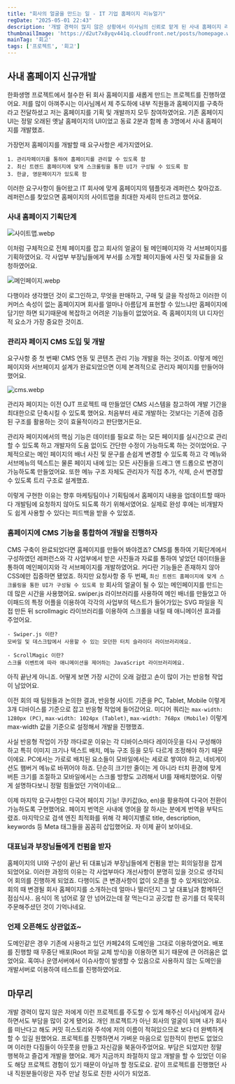 ```yaml
---
title: "회사의 얼굴을 만드는 일 - IT 기업 홈페이지 리뉴얼기"
regDate: "2025-05-01 22:43"
description: '개발 경력이 많지 않은 상황에서 이사님의 신뢰로 맡게 된 사내 홈페이지 리뉴얼 프로젝트. 기획, 디자인, 개발, 배포까지 모든 과정을 주도하며 얻은 기술적 성장과 개발자로서의 자신감을 키운 특별한 경험담'
thumbnailImage: 'https://d2ut7x8yqv441q.cloudfront.net/posts/homepage.webp'
mainTag: '회고'
tags: ['프로젝트', '회고']
---
```


## 사내 홈페이지 신규개발
한화생명 프로젝트에서 철수한 뒤 회사 홈페이지를 새롭게 만드는 프로젝트를 진행하였어요. 저를 많이 아껴주시는 이사님께서 제 주도하에 내부 직원들과 홈페이지를 구축하라고 전달하셨고 저는 홈페이지를 기획 및 개발까지 모두 참여하였어요. 기존 홈페이지 UI는 정말 오래된 옛날 홈페이지의 UI이었고 동료 2분과 함께 총 3명에서 사내 홈페이지를 개발했죠.

가장먼저 홈페이지를 개발할 때 요구사항은 세가지였어요.

```list
1. 관리자페이지를 통하여 홈페이지를 관리할 수 있도록 함
2. 최신 트렌드 홈페이지에 맞게 스크롤링을 통한 UI가 구성될 수 있도록 함
3. 한글, 영문페이지가 있도록 함
```

이러한 요구사항이 들어왔고 IT 회사에 맞게 홈페이지의 템플릿과 레퍼런스 찾아갔죠. 레퍼런스를 찾았으면 홈페이지의 사이트맵을 최대한 자세히 만드려고 했어요.

### 사내 홈페이지 기획단계
![사이트맵.webp](https://d2ut7x8yqv441q.cloudfront.net/posts/사이트맵.webp)

이처럼 구체적으로 전체 페이지를 잡고 회사의 얼굴이 될 메인페이지와 각 서브페이지를 기획하였어요. 각 사업부 부장님들에게 부서를 소개할 페이지들에 사진 및 자료들을 요청하였어요.

![메인페이지.webp](https://d2ut7x8yqv441q.cloudfront.net/posts/1750089218492.webp)

다행이라 생각했던 것이 로그인하고, 무엇을 판매하고, 구매 및 글을 작성하고 이러한 이커머스 속성이 없는 홈페이지며 회사를 얼마나 아름답게 표현할 수 있느냐만 홈페이지에 담기만 하면 되기때문에 복잡하고 어려운 기능들이 없었어요. 즉 홈페이지의 UI 디자인적 요소가 가장 중요한 것이죠.

### 관리자 페이지 CMS 도입 및 개발
요구사항 중 첫 번째! CMS 연동 및 콘텐츠 관리 기능 개발을 하는 것이죠. 이렇게 메인페이지와 서브페이지 설계가 완료되었으면 이제 본격적으로 관리자 페이지를 만들어야 했어요.

![cms.webp](https://d2ut7x8yqv441q.cloudfront.net/posts/1750089963121.webp)

관리자 페이지는 이전 OJT 프로젝트 때 만들었던 CMS 시스템을 참고하여 개발 기간을 최대한으로 단축시킬 수 있도록 했어요. 처음부터 새로 개발하는 것보다는 기존에 검증된 구조를 활용하는 것이 효율적이라고 판단했거든요.

관리자 페이지에서의 핵심 기능은 데이터를 필요로 하는 모든 페이지를 실시간으로 관리할 수 있도록 하고 개발자의 도움 없이도 간단한 수정이 가능하도록 하는 것이었어요. 구체적으로는 메인 페이지의 배너 사진 및 문구를 손쉽게 변경할 수 있도록 하고 각 메뉴와 서브메뉴의 텍스트는 물론 페이지 내에 있는 모든 사진들을 드래그 앤 드롭으로 변경이 가능하도록 만들었어요. 또한 메뉴 구조 자체도 관리자가 직접 추가, 삭제, 순서 변경할 수 있도록 트리 구조로 설계했죠.

이렇게 구현한 이유는 향후 마케팅팀이나 기획팀에서 홈페이지 내용을 업데이트할 때마다 개발팀에 요청하지 않아도 되도록 하기 위해서였어요. 실제로 완성 후에는 비개발자도 쉽게 사용할 수 있다는 피드백을 받을 수 있었죠.

### 홈페이지에 CMS 기능을 통합하여 개발을 진행하자
CMS 구축이 완료되었다면 홈페이지를 만들어 봐야겠죠? CMS를 통하여 기획단계에서 구성하였던 레퍼런스와 각 사업부에서 받은 사진들과 자료를 통하여 넣었던 데이터들을 통하여 메인페이지와 각 서브페이지를 개발하였어요. 커다란 기능들은 존재하지 않아 CSS에만 집중하면 됐었죠. 하지만 요청사항 중 두 번째, `최신 트렌드 홈페이지에 맞게 스크롤링을 통한 UI가 구성될 수 있도록 함` 회사의 얼굴이 될 수 있는 메인페이지를 만드는데 많은 시간을 사용했어요. swiper.js 라이브러리를 사용하여 메인 배너를 만들었고 아이패드의 특정 어플을 이용하여 각각의 사업부의 텍스트가 들어가있는 SVG 파일을 직접 만든 뒤 scrollmagic 라이브러리를 이용하여 스크롤을 내릴 때 애니메이션 효과를 주었어요.

```point
- Swiper.js 이란?
모바일 및 데스크탑에서 사용할 수 있는 모던한 터치 슬라이더 라이브러리에요.

- ScrollMagic 이란?
스크롤 이벤트에 따라 애니메이션을 제어하는 JavaScript 라이브러리에요.
```

아직 끝난게 아니죠. 어떻게 보면 가장 시간이 오래 걸렸고 손이 많이 가는 반응형 작업이 남았어요.

이전 회의 때 팀원들과 논의한 결과, 반응형 사이트 기준을 PC, Tablet, Mobile 이렇게 3개 디바이스를 기준으로 잡고 반응형 작업에 들어갔어요. 미디어 쿼리는 `max-width: 1280px (PC)`, `max-width: 1024px (Tablet)`, `max-width: 768px (Mobile)` 이렇게 max-width 값을 기준으로 설정해서 개발을 진행했죠.

사실 반응형 작업이 가장 까다로운 이유는 각 디바이스마다 레이아웃을 다시 구성해야 하고 특히 이미지 크기나 텍스트 배치, 메뉴 구조 등을 모두 다르게 조정해야 하기 때문이에요. PC에서는 가로로 배치된 요소들이 모바일에서는 세로로 쌓여야 하고, 네비게이션도 햄버거 메뉴로 바뀌어야 하죠. 단순히 크기만 줄이는 게 아니라 터치 환경에 맞게 버튼 크기를 조절하고 모바일에서는 스크롤 방향도 고려해서 UI를 재배치했어요. 이렇게 설명하다보니 정말 힘들었던 기억이네요...

이제 마지막 요구사항인 다국어 페이지 기능! 쿠키값(ko, en)을 활용하여 다국어 전환이 가능하도록 구현했어요. 페이지 번역은 사내에 영어을 잘 하시는 분에게 번역을 부탁드렸죠. 마지막으로 검색 엔진 최적화를 위해 각 페이지별로 title, description, keywords 등 Meta 태그들을 꼼꼼히 삽입했어요. 자 이제 끝이 보이네요.

### 대표님과 부장님들에게 컨펌을 받자
홈페이지의 UI와 구성이 끝난 뒤 대표님과 부장님들에게 컨펌을 받는 회의일정을 잡게되었어요. 이러한 과정의 이유는 각 사업부마다 개선사항이 분명히 있을 것으로 생각되어 회의를 진행하게 되었죠. 다행이도 큰 변경사항이 없이 오픈을 할 수 있게되었어요. 회의 때 변경될 회사 홈페이지를 소개하는데 얼마나 떨리던지 그 날 대표님과 함께하던 점심식사.. 음식이 목 넘어로 잘 안 넘어갔는데 잘 먹는다고 공깃밥 한 공기를 더 묵묵히 주문해주셨던 것이 기억나네요.

### 언제 오픈해도 상관없죠~
도메인같은 경우 기존에 사용하고 있던 카페24의 도메인을 그대로 이용하였어요. 배포를 진행할 때 무중단 배포(Root 파일 교체 방식)을 이용하면 되기 때문에 큰 어려움은 없었어요. 혹여나 운영서버에서 이슈사항이 발생할 수 있음으로 사용하지 않는 도메인을 개발서버로 이용하여 테스트를 진행하였어요.

## 마무리
개발 경력이 많지 않은 저에게 이런 프로젝트를 주도할 수 있게 해주신 이사님에게 감사하면서도 부담을 많이 갖게 됐어요. 개인 프로젝트가 아닌 회사의 얼굴이 되며 내가 회사를 떠난다고 해도 커밋 히스토리와 주석에 저의 이름이 적혀있으므로 보다 더 완벽하게 할 수 있길 원했어요. 프로젝트를 진행하면서 가벼운 마음으로 임한적이 한번도 없었으며 이러한 다짐들이 아웃풋을 만들고 자신감을 북돋아주었어요. 부담은 되었지만 정말 행복하고 즐겁게 개발을 했어요. 제가 지금까지 좌절하지 않고 개발을 할 수 있었던 이유도 해당 프로젝트 경험이 있기 때문이 아닐까 할 정도로요. 같이 프로젝트를 진행했던 사내 직원분들이랑은 자주 만날 정도로 친한 사이가 되었죠.